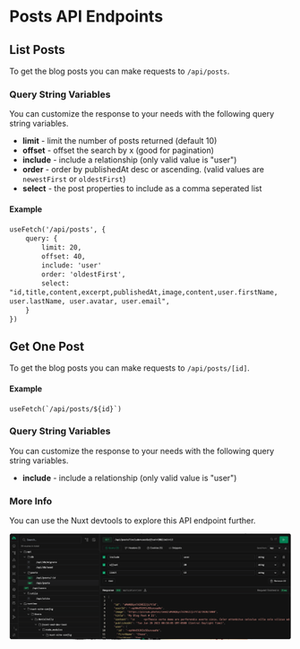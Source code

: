 # Posts API Endpoints

## List Posts

To get the blog posts you can make requests to `/api/posts`.

### Query String Variables

You can customize the response to your needs with the following query string variables.

- **limit** - limit the number of posts returned (default 10)
- **offset** - offset the search by x (good for pagination)
- **include** - include a relationship (only valid value is "user")
- **order** - order by publishedAt desc or ascending. (valid values are `newestFirst` or `oldestFirst`)
- **select** - the post properties to include as a comma seperated list

#### Example

```
useFetch('/api/posts', {
    query: {
        limit: 20,
        offset: 40,
        include: 'user'
        order: 'oldestFirst',
        select: "id,title,content,excerpt,publishedAt,image,content,user.firstName, user.lastName, user.avatar, user.email",
    }
})
```

## Get One Post

To get the blog posts you can make requests to `/api/posts/[id]`.

#### Example

```
useFetch(`/api/posts/${id}`)
```

### Query String Variables

You can customize the response to your needs with the following query string variables.

- **include** - include a relationship (only valid value is "user")

### More Info

You can use the Nuxt devtools to explore this API endpoint further.

![](./images/posts-api-devtools.png)
